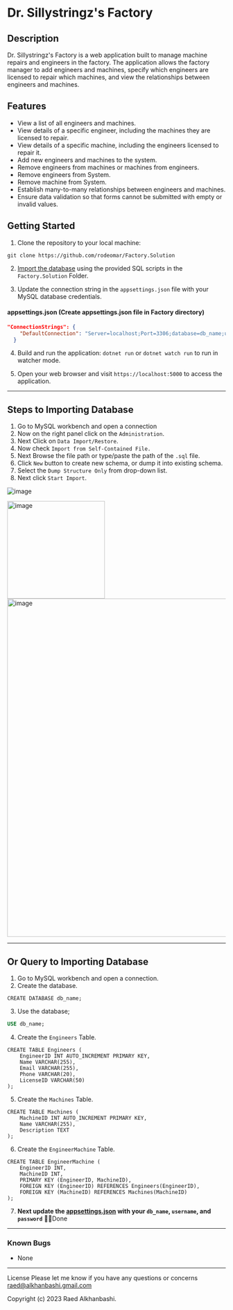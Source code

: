 # Dr. Sillystringz's Factory
## Description

Dr. Sillystringz's Factory is a web application built to manage machine repairs and engineers in the factory. The application allows the factory manager to add engineers and machines, specify which engineers are licensed to repair which machines, and view the relationships between engineers and machines.

## Features

- View a list of all engineers and machines.
- View details of a specific engineer, including the machines they are licensed to repair.
- View details of a specific machine, including the engineers licensed to repair it.
- Add new engineers and machines to the system.
- Remove engineers from machines or machines from engineers.
- Remove engineers from System.
- Remove machine from System.
- Establish many-to-many relationships between engineers and machines.
- Ensure data validation so that forms cannot be submitted with empty or invalid values.

## Getting Started

1. Clone the repository to your local machine:
```
git clone https://github.com/rodeomar/Factory.Solution
```

2. [Import the database](https://github.com/rodeomar/HairSalon.Solution/blob/main/README.md#steps-to-importing-database) using the provided SQL scripts in the `Factory.Solution` Folder.

3. Update the connection string in the `appsettings.json` file with your MySQL database credentials.
#### appsettings.json (Create appsettings.json file in Factory directory)
```json
"ConnectionStrings": {
    "DefaultConnection": "Server=localhost;Port=3306;database=db_name;uid=username;pwd=password;"
  }
```
4. Build and run the application: `dotnet run` or `dotnet watch run` to run in watcher mode.

5. Open your web browser and visit `https://localhost:5000` to access the application.

-----------

## Steps to Importing Database

 1. Go to MySQL workbench and open a connection
 2. Now on the right panel click on the `Administration`.
 3. Next Click on `Data Import/Restore`.
 4. Now check `Import from Self-Contained File.`
 5. Next Browse the file path or type/paste the path of the `.sql` file.
 6. Click `New` button to create new schema, or dump it into existing schema.
 7. Select the `Dump Structure Only` from drop-down list.
 8. Next click `Start Import`.

![image](https://github.com/rodeomar/HairSalon.Solution/assets/120299308/724c8811-92e4-4996-b0b7-fca6b164fec6)

<img src="https://github.com/rodeomar/HairSalon.Solution/assets/120299308/3f316fbd-e961-440b-93c8-31526ccd0e73" alt="image" width=225>
<img src="https://github.com/rodeomar/HairSalon.Solution/assets/120299308/cc7b5621-d0ca-42cc-af94-0a061305a700" alt="image" width="780">

--------

## Or Query to Importing Database

1. Go to MySQL workbench and open a connection.
2. Create the database.
```mysql
CREATE DATABASE db_name;
```
3. Use the database;
```sql
USE db_name;
```
4. Create the `Engineers` Table.
```mysql
CREATE TABLE Engineers (
    EngineerID INT AUTO_INCREMENT PRIMARY KEY,
    Name VARCHAR(255),
    Email VARCHAR(255),
    Phone VARCHAR(20),
    LicenseID VARCHAR(50)
);
```
5. Create the `Machines` Table.
```mysql
CREATE TABLE Machines (
    MachineID INT AUTO_INCREMENT PRIMARY KEY,
    Name VARCHAR(255),
    Description TEXT
);
```
6. Create the `EngineerMachine` Table.
```mysql
CREATE TABLE EngineerMachine (
    EngineerID INT,
    MachineID INT,
    PRIMARY KEY (EngineerID, MachineID),
    FOREIGN KEY (EngineerID) REFERENCES Engineers(EngineerID),
    FOREIGN KEY (MachineID) REFERENCES Machines(MachineID)
);
```

7. **Next update the [appsettings.json](https://github.com/rodeomar/Factory.Solution/blob/main/README.md#appsettingsjson) with your `db_name`, `username`, and `password`**
🎉🎉Done


--------------
### Known Bugs 
- None

---
License Please let me know if you have any questions or concerns raed@alkhanbashi.gmail.com

Copyright (c) 2023 Raed Alkhanbashi.
